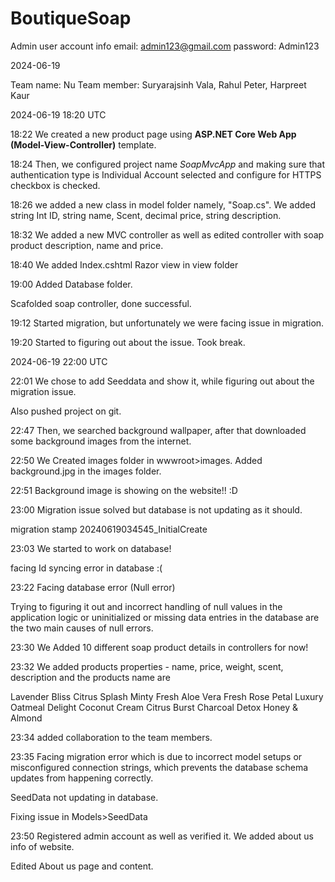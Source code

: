 # BoutiqueSoap

Admin user account info
email: admin123@gmail.com
password: Admin123

2024-06-19

Team name: Nu
Team member: Suryarajsinh Vala, Rahul Peter, Harpreet Kaur

2024-06-19 18:20 UTC

18:22
We created a new product page using **ASP.NET Core Web App (Model-View-Controller)** template.

18:24
Then, we configured project name *SoapMvcApp* and making sure that authentication type is Individual Account selected and configure for HTTPS checkbox is checked.

18:26
we added a new class in model folder namely, "Soap.cs".
We added string Int ID, string name, Scent, decimal price, string description.


18:32
We added a new MVC controller as well as edited controller with soap product description, name and price.


18:40
We added Index.cshtml Razor view in view folder

19:00
Added Database folder.

Scafolded soap controller, done successful.

19:12
Started migration, but unfortunately we were facing issue in migration.

19:20
Started to figuring out about the issue. Took break.


2024-06-19 22:00 UTC


22:01
We chose to add Seeddata and show it, while figuring out about the migration issue.

Also pushed project on git.

22:47 
Then, we searched background wallpaper, after that downloaded some background images from the internet.

22:50
We Created images folder in wwwroot>images.
Added background.jpg in the images folder.

22:51
Background image is showing on the website!! :D

23:00
Migration issue solved but database is not updating as it should.

migration stamp 20240619034545_InitialCreate


23:03
We started to work on database!

facing Id syncing error in database :(

23:22
Facing database error (Null error)

Trying to figuring it out and incorrect handling of null values in the application logic or uninitialized or missing data entries in the database are the two main causes of null errors.

23:30
We Added 10 different soap product details in controllers for now!

23:32
We added products properties - name, price, weight, scent, description and the products name are 

Lavender Bliss
Citrus Splash
Minty Fresh
Aloe Vera Fresh
Rose Petal Luxury
Oatmeal Delight
Coconut Cream
Citrus Burst
Charcoal Detox
Honey & Almond

23:34
added collaboration to the team members.

23:35
Facing migration error which is due to incorrect model setups or misconfigured connection strings, which prevents the database schema updates from happening correctly.

SeedData not updating in database.

Fixing issue in Models>SeedData

23:50
Registered admin account as well as verified it.
We added about us info of website.


Edited About us page and content.

